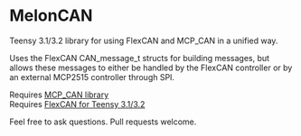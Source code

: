 # MelonCAN
Teensy 3.1/3.2 library for using FlexCAN and MCP_CAN in a unified way.

Uses the FlexCAN CAN_message_t structs for building messages, but allows these messages to either be handled by the FlexCAN controller or by an external MCP2515 controller through SPI.

Requires [MCP_CAN library](https://github.com/coryjfowler/MCP_CAN_lib)  
Requires [FlexCAN for Teensy 3.1/3.2](https://github.com/teachop/FlexCAN_Library)

Feel free to ask questions.  Pull requests welcome.

